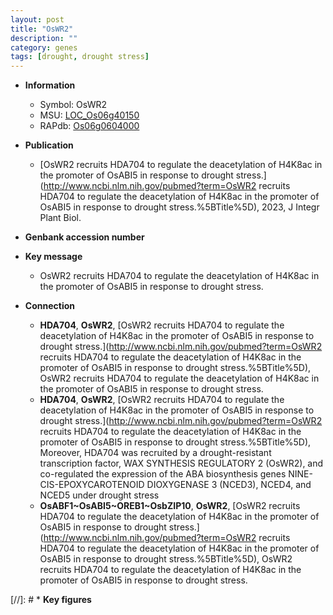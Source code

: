```yaml
---
layout: post
title: "OsWR2"
description: ""
category: genes
tags: [drought, drought stress]
---
```


* **Information**  
    + Symbol: OsWR2  
    + MSU: [LOC_Os06g40150](http://rice.uga.edu/cgi-bin/ORF_infopage.cgi?orf=LOC_Os06g40150)  
    + RAPdb: [Os06g0604000](https://rapdb.dna.affrc.go.jp/locus/?name=Os06g0604000)  

* **Publication**  
    + [OsWR2 recruits HDA704 to regulate the deacetylation of H4K8ac in the promoter of OsABI5 in response to drought stress.](http://www.ncbi.nlm.nih.gov/pubmed?term=OsWR2 recruits HDA704 to regulate the deacetylation of H4K8ac in the promoter of OsABI5 in response to drought stress.%5BTitle%5D), 2023, J Integr Plant Biol.

* **Genbank accession number**  

* **Key message**  
    + OsWR2 recruits HDA704 to regulate the deacetylation of H4K8ac in the promoter of OsABI5 in response to drought stress.

* **Connection**  
    + __HDA704__, __OsWR2__, [OsWR2 recruits HDA704 to regulate the deacetylation of H4K8ac in the promoter of OsABI5 in response to drought stress.](http://www.ncbi.nlm.nih.gov/pubmed?term=OsWR2 recruits HDA704 to regulate the deacetylation of H4K8ac in the promoter of OsABI5 in response to drought stress.%5BTitle%5D), OsWR2 recruits HDA704 to regulate the deacetylation of H4K8ac in the promoter of OsABI5 in response to drought stress.
    + __HDA704__, __OsWR2__, [OsWR2 recruits HDA704 to regulate the deacetylation of H4K8ac in the promoter of OsABI5 in response to drought stress.](http://www.ncbi.nlm.nih.gov/pubmed?term=OsWR2 recruits HDA704 to regulate the deacetylation of H4K8ac in the promoter of OsABI5 in response to drought stress.%5BTitle%5D),  Moreover, HDA704 was recruited by a drought-resistant transcription factor, WAX SYNTHESIS REGULATORY 2 (OsWR2), and co-regulated the expression of the ABA biosynthesis genes NINE-CIS-EPOXYCAROTENOID DIOXYGENASE 3 (NCED3), NCED4, and NCED5 under drought stress
    + __OsABF1~OsABI5~OREB1~OsbZIP10__, __OsWR2__, [OsWR2 recruits HDA704 to regulate the deacetylation of H4K8ac in the promoter of OsABI5 in response to drought stress.](http://www.ncbi.nlm.nih.gov/pubmed?term=OsWR2 recruits HDA704 to regulate the deacetylation of H4K8ac in the promoter of OsABI5 in response to drought stress.%5BTitle%5D), OsWR2 recruits HDA704 to regulate the deacetylation of H4K8ac in the promoter of OsABI5 in response to drought stress.

[//]: # * **Key figures**  


